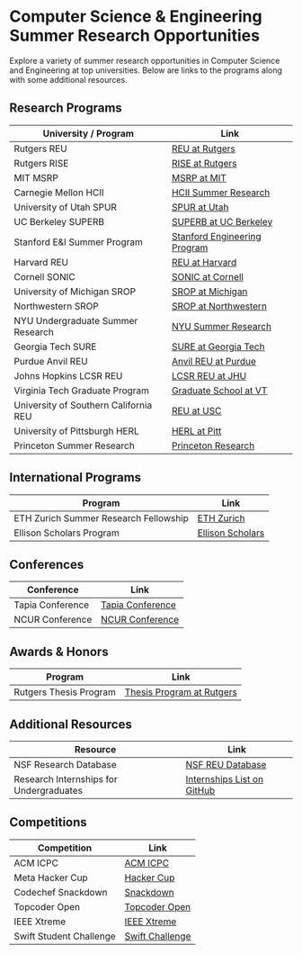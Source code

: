 # Computer Science & Engineering Summer Research Opportunities

Explore a variety of summer research opportunities in Computer Science and Engineering at top universities. Below are links to the programs along with some additional resources.

## Research Programs

| University / Program | Link |
|----------------------|------|
| Rutgers REU | [REU at Rutgers](https://reu.dimacs.rutgers.edu/) |
| Rutgers RISE | [RISE at Rutgers](https://www.rise.rutgers.edu/) |
| MIT MSRP | [MSRP at MIT](https://oge.mit.edu/msrp/application/) |
| Carnegie Mellon HCII | [HCII Summer Research](https://hcii.cmu.edu/summer-research-program) |
| University of Utah SPUR | [SPUR at Utah](https://our.utah.edu/research-scholarship-opportunities/spur/) |
| UC Berkeley SUPERB | [SUPERB at UC Berkeley](https://eecs.berkeley.edu/resources/undergrads/research-2/superb/) |
| Stanford E&I Summer Program | [Stanford Engineering Program](https://engineering.stanford.edu/students-academics/equity-and-inclusion-initiatives/prospective-graduate-programs/summer) |
| Harvard REU | [REU at Harvard](https://seas.harvard.edu/office-education-outreach-community-programs/research-experience-undergraduates-reu/application) |
| Cornell SONIC | [SONIC at Cornell](https://diversity.cis.cornell.edu/programs/sonic/) |
| University of Michigan SROP | [SROP at Michigan](https://rackham.umich.edu/rackham-life/diversity-equity-and-inclusion/srop/) |
| Northwestern SROP | [SROP at Northwestern](https://www.tgs.northwestern.edu/diversity/diversity-recruitment/summer-research-opportunity-program/) |
| NYU Undergraduate Summer Research | [NYU Summer Research](https://engineering.nyu.edu/research-innovation/student-research/undergraduate-summer-research-program#chapter-id-26791) |
| Georgia Tech SURE | [SURE at Georgia Tech](https://sure.gatech.edu/) |
| Purdue Anvil REU | [Anvil REU at Purdue](https://www.rcac.purdue.edu/anvil/reu) |
| Johns Hopkins LCSR REU | [LCSR REU at JHU](https://lcsr.jhu.edu/reu/) |
| Virginia Tech Graduate Program | [Graduate School at VT](https://applyto.graduateschool.vt.edu/apply/) |
| University of Southern California REU | [REU at USC](https://www.cs.usc.edu/reu/) |
| University of Pittsburgh HERL | [HERL at Pitt](https://www.herl.pitt.edu/education/undergrad) |
| Princeton Summer Research | [Princeton Research](https://undergraduateresearch.princeton.edu/programs/summer-programs) |

## International Programs

| Program | Link |
|---------|------|
| ETH Zurich Summer Research Fellowship | [ETH Zurich](https://inf.ethz.ch/studies/summer-research-fellowship.html) |
| Ellison Scholars Program | [Ellison Scholars](https://eit.org/ellisonscholars) |

## Conferences

| Conference | Link |
|------------|------|
| Tapia Conference | [Tapia Conference](https://tapiaconference.cmd-it.org/) |
| NCUR Conference | [NCUR Conference](https://www.cur.org/events-services/ncur/) |

## Awards & Honors

| Program | Link |
|---------|------|
| Rutgers Thesis Program | [Thesis Program at Rutgers](https://sasundergrad.rutgers.edu/major/additional-academic-programs/thesis-programs) |

## Additional Resources

| Resource | Link |
|----------|------|
| NSF Research Database | [NSF REU Database](https://etap.nsf.gov/award/498/opportunity/5448) |
| Research Internships for Undergraduates | [Internships List on GitHub](https://github.com/himahuja/Research-Internships-for-Undergraduates) |

## Competitions

| Competition | Link |
|-------------|------|
| ACM ICPC | [ACM ICPC](https://icpc.global/) |
| Meta Hacker Cup | [Hacker Cup](https://www.facebook.com/codingcompetitions/hacker-cup) |
| Codechef Snackdown | [Snackdown](https://www.codechef.com/snackdown) |
| Topcoder Open | [Topcoder Open](https://www.topcoder.com/community/competitive-programming) |
| IEEE Xtreme | [IEEE Xtreme](https://ieeextreme.org/) |
| Swift Student Challenge | [Swift Challenge](https://developer.apple.com/swift-student-challenge/) |
